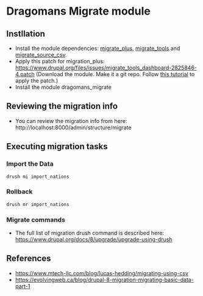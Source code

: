 # Dragomans Migrate module

## Instllation 
* Install the module dependencies: [migrate_plus](https://www.drupal.org/project/migrate_plus), [migrate_tools](https://www.drupal.org/project/migrate_tools) and [migrate_source_csv](https://www.drupal.org/project/migrate_source_csv).
* Apply this patch for migration_plus: https://www.drupal.org/files/issues/migrate_tools_dashboard-2825846-4.patch (Download the module.  Make it a git repo.  Follow [this tutorial](https://www.devroom.io/2009/10/26/how-to-create-and-apply-a-patch-with-git/) to apply the patch.)
* Install the module dragomans_migrate
 
## Reviewing the migration info
* You can review the migration info from here: http://localhost:8000/admin/structure/migrate

## Executing migration tasks
### Import the Data
```
drush mi import_nations
```

### Rollback
```
drush mr import_nations
```

### Migrate commands
* The full list of migration drush command is described here: https://www.drupal.org/docs/8/upgrade/upgrade-using-drush

## References
* https://www.mtech-llc.com/blog/lucas-hedding/migrating-using-csv
* https://evolvingweb.ca/blog/drupal-8-migration-migrating-basic-data-part-1

